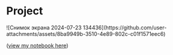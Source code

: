 <h1>Project</h1>
![Снимок экрана 2024-07-23 134436](https://github.com/user-attachments/assets/8ba9949b-3510-4e89-802c-c01f1571eec6)






([view my notebook here](https://nbviewer.org/github/danzhukk/Coutries-dataset/blob/11ebef002cf547e36524a95f8480f44a244b30cc/Country%20statistics%20Dataset.ipynb))
